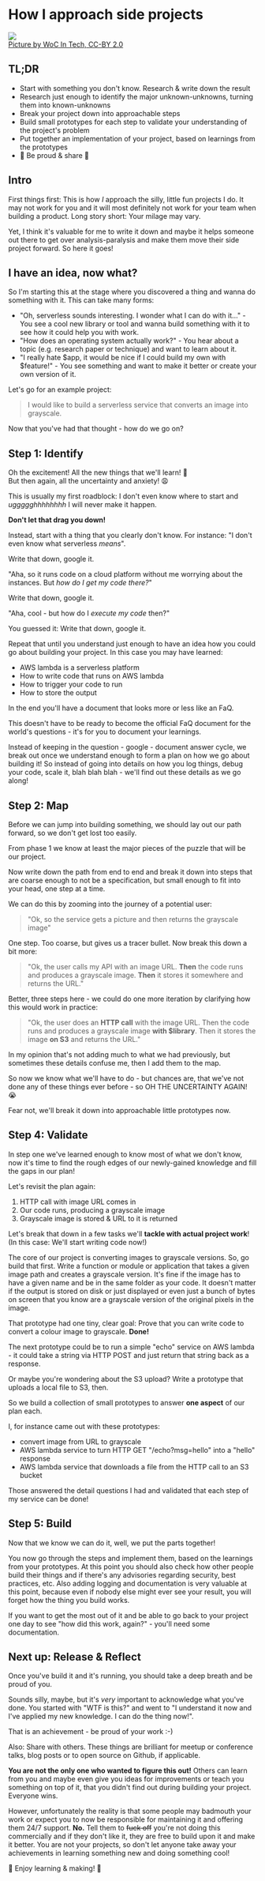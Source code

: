 <!-- How I approach side projects -->
# How I approach side projects

![](../images/post-images/fun-projects.jpg)  
[Picture by WoC In Tech, CC-BY 2.0](https://flic.kr/p/FbS6AN)

## TL;DR

- Start with something you don't know. Research & write down the result
- Research just enough to identify the major unknown-unknowns, turning them into known-unknowns
- Break your project down into approachable steps
- Build small prototypes for each step to validate your understanding of the project's problem
- Put together an implementation of your project, based on learnings from the prototypes
- 🎈 Be proud & share 🎈

## Intro

First things first: This is how *I* approach the silly, little fun projects I do.
It may not work for you and it will most definitely not work for your team when building a product.
Long story short: Your milage may vary.

Yet, I think it's valuable for me to write it down and maybe it helps someone out there to get over analysis-paralysis
and make them move their side project forward. So here it goes!

## I have an idea, now what?

So I'm starting this at the stage where you discovered a thing and wanna do something with it.
This can take many forms:

* "Oh, serverless sounds interesting. I wonder what I can do with it..." - You see a cool new library or tool and wanna build something with it to see how it could help you with work.
* "How does an operating system actually work?" - You hear about a topic (e.g. research paper or technique) and want to learn about it.
* "I really hate $app, it would be nice if I could build my own with $feature!" - You see something and want to make it better or create your own version of it.

Let's go for an example project: 

> I would like to build a serverless service that converts an image into grayscale.

Now that you've had that thought - how do we go on?

## Step 1: Identify

Oh the excitement! All the new things that we'll learn! 🙌  
But then again, all the uncertainty and anxiety! 😩

This is usually my first roadblock: I don't even know where to start and *uggggghhhhhhhh* I will never make it happen.

**Don't let that drag you down!**

Instead, start with a thing that you clearly don't know. For instance: "I don't even know what serverless *means*".

Write that down, google it.

"Aha, so it runs code on a cloud platform without me worrying about the instances. But *how do I get my code there?*"

Write that down, google it.

"Aha, cool - but how do I *execute my code* then?"

You guessed it: Write that down, google it.

Repeat that until you understand just enough to have an idea how you could go about building your project. In this case you may have learned:

- AWS lambda is a serverless platform
- How to write code that runs on AWS lambda
- How to trigger your code to run
- How to store the output

In the end you'll have a document that looks more or less like an FaQ.

This doesn't have to be ready to become the official FaQ document for the world's questions - it's for you to document your learnings.

Instead of keeping in the question - google - document answer cycle, we break out once we understand enough to form a plan on how we go about building it! So instead of going into details on how you log things, debug your code, scale it, blah blah blah - we'll find out these details as we go along!

## Step 2: Map

Before we can jump into building something, we should lay out our path forward, so we don't get lost too easily.

From phase 1 we know at least the major pieces of the puzzle that will be our project.

Now write down the path from end to end and break it down into steps that are coarse enough to not be a specification, but small enough to fit into your head, one step at a time.

We can do this by zooming into the journey of a potential user:

> "Ok, so the service gets a picture and then returns the grayscale image"

One step. Too coarse, but gives us a tracer bullet. Now break this down a bit more:

> "Ok, the user calls my API with an image URL. **Then** the code runs and produces a grayscale image. **Then** it stores it somewhere and returns the URL."

Better, three steps here - we could do one more iteration by clarifying how this would work in practice:

> "Ok, the user does an **HTTP call** with the image URL. Then the code runs and produces a grayscale image **with $library**. Then it stores the image **on S3** and returns the URL."

In my opinion that's not adding much to what we had previously, but sometimes these details confuse me, then I add them to the map.

So now we know what we'll have to do - but chances are, that we've not done any of these things ever before - so OH THE UNCERTAINTY AGAIN! 😭

Fear not, we'll break it down into approachable little prototypes now.

## Step 4: Validate

In step one we've learned enough to know most of what we don't know, now it's time to find the rough edges of our newly-gained knowledge and fill the gaps in our plan!

Let's revisit the plan again:

1. HTTP call with image URL comes in
2. Our code runs, producing a grayscale image
3. Grayscale image is stored & URL to it is returned

Let's break that down in a few tasks we'll **tackle with actual project work**! (In this case: We'll start writing code now!)

The core of our project is converting images to grayscale versions.
So, go build that first. Write a function or module or application that takes a given image path and creates a grayscale version. It's fine if the image has to have a given name and be in the same folder as your code. It doesn't matter if the output is stored on disk or just displayed or even just a bunch of bytes on screen that you know are a grayscale version of the original pixels in the image.

That prototype had one tiny, clear goal: Prove that you can write code to convert a colour image to grayscale. **Done!**

The next prototype could be to run a simple "echo" service on AWS lambda - it could take a string via HTTP POST and just return that string back as a response. 

Or maybe you're wondering about the S3 upload? Write a prototype that uploads a local file to S3, then.

So we build a collection of small prototypes to answer **one aspect** of our plan each.

I, for instance came out with these prototypes:

- convert image from URL to grayscale
- AWS lambda service to turn HTTP GET "/echo?msg=hello" into a "hello" response
- AWS lambda service that downloads a file from the HTTP call to an S3 bucket

Those answered the detail questions I had and validated that each step of my service can be done!

## Step 5: Build

Now that we know we can do it, well, we put the parts together!

You now go through the steps and implement them, based on the learnings from your prototypes. At this point you should also check how other people build their things and if there's any advisories regarding security, best practices, etc. Also adding logging and documentation is very valuable at this point, because even if nobody else might ever see your result, you will forget how the thing you build works.

If you want to get the most out of it and be able to go back to your project one day to see "how did this work, again?" - you'll need some documentation.

## Next up: Release & Reflect

Once you've build it and it's running, you should take a deep breath and be proud of you.

Sounds silly, maybe, but it's *very* important to acknowledge what you've done. You started with "WTF is this?" and went to "I understand it now and I've applied my new knowledge. I can do the thing now!".

That is an achievement - be proud of your work :-)

Also: Share with others. These things are brilliant for meetup or conference talks, blog posts or to open source on Github, if applicable.

**You are not the only one who wanted to figure this out!**
Others can learn from you and maybe even give you ideas for improvements or teach you something on top of it, that you didn't find out during building your project. Everyone wins.

However, unfortunately the reality is that some people may badmouth your work or expect you to now be responsible for maintaining it and offering them 24/7 support. **No.** Tell them to ~~fuck off~~ you're not doing this commercially and if they don't like it, they are free to build upon it and make it better. You are not your projects, so don't let anyone take away your achievements in learning something new and doing something cool!

🎈 Enjoy learning & making! 🎈

